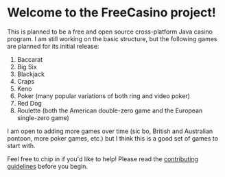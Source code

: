 # Welcome to the FreeCasino project!
This is planned to be a free and open source cross-platform Java casino program. I am still working on the basic structure, but the following games are planned for its initial release:
1. Baccarat
2. Big Six
3. Blackjack
4. Craps
5. Keno
6. Poker (many popular variations of both ring and video poker)
7. Red Dog
8. Roulette (both the American double-zero game and the European single-zero game)

I am open to adding more games over time (sic bo, British and Australian pontoon, more poker games, etc.) but I think this is a good set of games to start with.

Feel free to chip in if you'd like to help! Please read the [contributing guidelines](/CONTRIBUTING.md) before you begin.